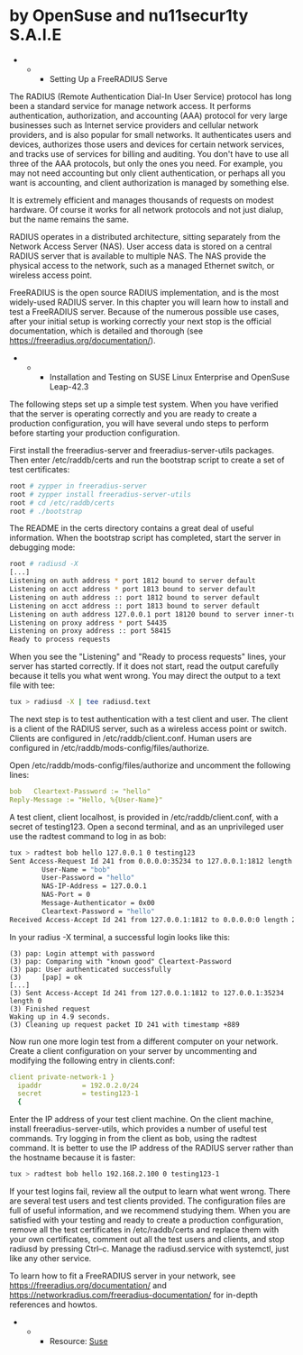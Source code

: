 # by OpenSuse and nu11secur1ty S.A.I.E

- - - Setting Up a FreeRADIUS Serve

The RADIUS (Remote Authentication Dial-In User Service) protocol has long been a standard service for manage network access. It performs authentication, authorization, and accounting (AAA) protocol for very large businesses such as Internet service providers and cellular network providers, and is also popular for small networks. It authenticates users and devices, authorizes those users and devices for certain network services, and tracks use of services for billing and auditing. You don't have to use all three of the AAA protocols, but only the ones you need. For example, you may not need accounting but only client authentication, or perhaps all you want is accounting, and client authorization is managed by something else.

It is extremely efficient and manages thousands of requests on modest hardware. Of course it works for all network protocols and not just dialup, but the name remains the same.

RADIUS operates in a distributed architecture, sitting separately from the Network Access Server (NAS). User access data is stored on a central RADIUS server that is available to multiple NAS. The NAS provide the physical access to the network, such as a managed Ethernet switch, or wireless access point.

FreeRADIUS is the open source RADIUS implementation, and is the most widely-used RADIUS server. In this chapter you will learn how to install and test a FreeRADIUS server. Because of the numerous possible use cases, after your initial setup is working correctly your next stop is the official documentation, which is detailed and thorough (see https://freeradius.org/documentation/).

- - - Installation and Testing on SUSE Linux Enterprise and OpenSuse Leap-42.3

The following steps set up a simple test system. When you have verified that the server is operating correctly and you are ready to create a production configuration, you will have several undo steps to perform before starting your production configuration.

First install the freeradius-server and freeradius-server-utils packages. Then enter /etc/raddb/certs and run the bootstrap script to create a set of test certificates:

```bash
root # zypper in freeradius-server
root # zypper install freeradius-server-utils
root # cd /etc/raddb/certs
root # ./bootstrap
```

The README in the certs directory contains a great deal of useful information. When the bootstrap script has completed, start the server in debugging mode:

```bash
root # radiusd -X
[...]
Listening on auth address * port 1812 bound to server default
Listening on acct address * port 1813 bound to server default
Listening on auth address :: port 1812 bound to server default
Listening on acct address :: port 1813 bound to server default
Listening on auth address 127.0.0.1 port 18120 bound to server inner-tunnel
Listening on proxy address * port 54435
Listening on proxy address :: port 58415
Ready to process requests
```

When you see the "Listening" and "Ready to process requests" lines, your server has started correctly. If it does not start, read the output carefully because it tells you what went wrong. You may direct the output to a text file with tee:


```bash
tux > radiusd -X | tee radiusd.text
```

The next step is to test authentication with a test client and user. The client is a client of the RADIUS server, such as a wireless access point or switch. Clients are configured in /etc/raddb/client.conf. Human users are configured in /etc/raddb/mods-config/files/authorize.

Open /etc/raddb/mods-config/files/authorize and uncomment the following lines:

```yml
bob   Cleartext-Password := "hello"
Reply-Message := "Hello, %{User-Name}"
```

A test client, client localhost, is provided in /etc/raddb/client.conf, with a secret of testing123. Open a second terminal, and as an unprivileged user use the radtest command to log in as bob:

```bash
tux > radtest bob hello 127.0.0.1 0 testing123
Sent Access-Request Id 241 from 0.0.0.0:35234 to 127.0.0.1:1812 length 73
        User-Name = "bob"
        User-Password = "hello"
        NAS-IP-Address = 127.0.0.1
        NAS-Port = 0
        Message-Authenticator = 0x00
        Cleartext-Password = "hello"
Received Access-Accept Id 241 from 127.0.0.1:1812 to 0.0.0.0:0 length 20
```
In your radius -X terminal, a successful login looks like this:

```
(3) pap: Login attempt with password
(3) pap: Comparing with "known good" Cleartext-Password
(3) pap: User authenticated successfully
(3)     [pap] = ok
[...]
(3) Sent Access-Accept Id 241 from 127.0.0.1:1812 to 127.0.0.1:35234 length 0
(3) Finished request
Waking up in 4.9 seconds.
(3) Cleaning up request packet ID 241 with timestamp +889
```

Now run one more login test from a different computer on your network. Create a client configuration on your server by uncommenting and modifying the following entry in clients.conf:

```yml
client private-network-1 }
  ipaddr          = 192.0.2.0/24
  secret          = testing123-1 
  {
 ```
 
 
Enter the IP address of your test client machine. On the client machine, install freeradius-server-utils, which provides a number of useful test commands. Try logging in from the client as bob, using the radtest command. It is better to use the IP address of the RADIUS server rather than the hostname because it is faster:


```bash
tux > radtest bob hello 192.168.2.100 0 testing123-1
```

If your test logins fail, review all the output to learn what went wrong. There are several test users and test clients provided. The configuration files are full of useful information, and we recommend studying them. When you are satisfied with your testing and ready to create a production configuration, remove all the test certificates in /etc/raddb/certs and replace them with your own certificates, comment out all the test users and clients, and stop radiusd by pressing Ctrl–c. Manage the radiusd.service with systemctl, just like any other service.

To learn how to fit a FreeRADIUS server in your network, see https://freeradius.org/documentation/ and https://networkradius.com/freeradius-documentation/ for in-depth references and howtos.

- - - Resource:
[Suse](http://ftp.opensuse.org/repositories/server:/SOGo/openSUSE_Leap_42.3/x86_64/)
